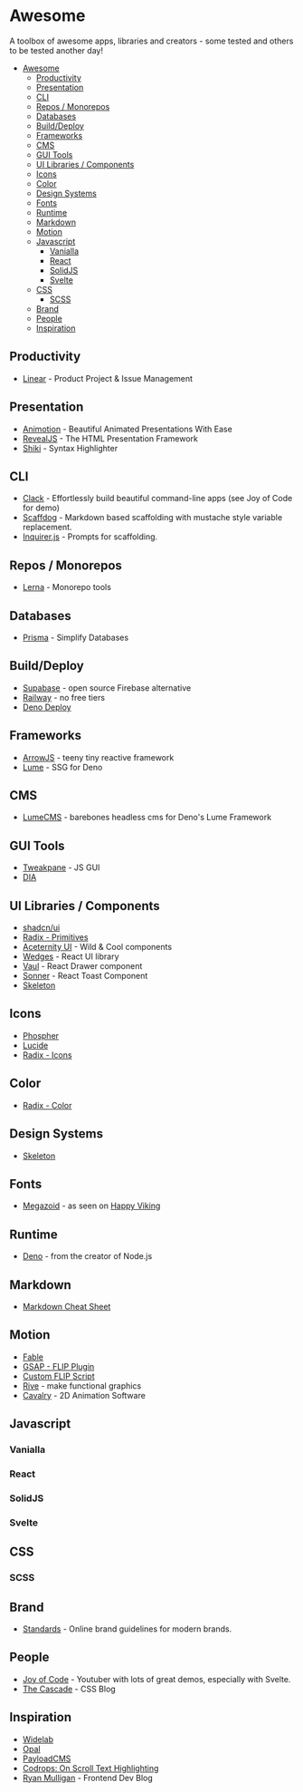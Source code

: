 # Awesome
A toolbox of awesome apps, libraries and creators - some tested and others to be tested another day!

- [Awesome](#awesome)
  - [Productivity](#productivity)
  - [Presentation](#presentation)
  - [CLI](#cli)
  - [Repos / Monorepos](#repos--monorepos)
  - [Databases](#databases)
  - [Build/Deploy](#builddeploy)
  - [Frameworks](#frameworks)
  - [CMS](#cms)
  - [GUI Tools](#gui-tools)
  - [UI Libraries / Components](#ui-libraries--components)
  - [Icons](#icons)
  - [Color](#color)
  - [Design Systems](#design-systems)
  - [Fonts](#fonts)
  - [Runtime](#runtime)
  - [Markdown](#markdown)
  - [Motion](#motion)
  - [Javascript](#javascript)
    - [Vanialla](#vanialla)
    - [React](#react)
    - [SolidJS](#solidjs)
    - [Svelte](#svelte)
  - [CSS](#css)
    - [SCSS](#scss)
  - [Brand](#brand)
  - [People](#people)
  - [Inspiration](#inspiration)


## Productivity
- [Linear](https://linear.app) - Product Project & Issue Management

## Presentation
- [Animotion](https://animotion.pages.dev/) - Beautiful Animated Presentations With Ease
- [RevealJS](https://revealjs.com/) - The HTML Presentation Framework
- [Shiki](https://shiki.matsu.io/) - Syntax Highlighter

## CLI
- [Clack](https://github.com/natemoo-re/clack) - Effortlessly build beautiful command-line apps (see Joy of Code for demo)
- [Scaffdog](https://scaff.dog/) - Markdown based scaffolding with mustache style variable replacement.
- [Inquirer.js](https://github.com/SBoudrias/Inquirer.js) - Prompts for scaffolding.

## Repos / Monorepos
- [Lerna](https://lerna.js.org/) - Monorepo tools

## Databases
- [Prisma](https://www.prisma.io/) - Simplify Databases

## Build/Deploy
- [Supabase](https://supabase.com/) - open source Firebase alternative
- [Railway](https://railway.app/pricing) - no free tiers
- [Deno Deploy](https://deno.com/deploy)

## Frameworks
- [ArrowJS](https://www.arrow-js.com/) - teeny tiny reactive framework
- [Lume](https://lume.land/) - SSG for Deno

## CMS
- [LumeCMS](https://lume.land/cms/) - barebones headless cms for Deno's Lume Framework

## GUI Tools
- [Tweakpane](https://tweakpane.github.io/docs/) - JS GUI
- [DIA](https://tools.dia.tv/index.html)

## UI Libraries / Components
- [shadcn/ui](https://ui.shadcn.com/)
- [Radix - Primitives](https://www.radix-ui.com/primitives)
- [Aceternity UI](https://ui.aceternity.com/components) - Wild & Cool components
- [Wedges](https://www.lemonsqueezy.com/wedges) - React UI library
- [Vaul](https://github.com/emilkowalski/vaul) - React Drawer component
- [Sonner](https://github.com/emilkowalski/sonner) - React Toast Component
- [Skeleton](https://www.skeleton.dev/)

## Icons
- [Phospher](https://phosphoricons.com/)
- [Lucide](https://lucide.dev/)
- [Radix - Icons](https://www.radix-ui.com/icons)

## Color
- [Radix - Color](https://www.radix-ui.com/colors)

## Design Systems
- [Skeleton](https://www.skeleton.dev/docs/variants)

## Fonts
- [Megazoid](https://fonts.adobe.com/fonts/megazoid) - as seen on [Happy Viking](https://live.standards.site/happyviking2023)

## Runtime
- [Deno](https://docs.deno.com/runtime/manual) - from the creator of Node.js

## Markdown
- [Markdown Cheat Sheet](https://github.com/adam-p/markdown-here/wiki/Markdown-Cheatsheet)

## Motion
- [Fable](https://create.fable.app)
- [GSAP - FLIP Plugin](https://gsap.com/docs/v3/Plugins/Flip/)
- [Custom FLIP Script](https://github.com/joysofcode/flip-animation-library)
- [Rive](https://rive.app/) - make functional graphics
- [Cavalry](https://cavalry.scenegroup.co/) - 2D Animation Software

## Javascript

### Vanialla

### React

### SolidJS

### Svelte

## CSS

### SCSS

## Brand
- [Standards](https://standards.site/) - Online brand guidelines for modern brands.

## People
- [Joy of Code](https://github.com/joysofcode) - Youtuber with lots of great demos, especially with Svelte.
- [The Cascade](https://www.csscade.com/) - CSS Blog

## Inspiration
- [Widelab](https://www.widelab.co/)
- [Opal](https://opalcamera.com/opal-tadpole)
- [PayloadCMS](https://payloadcms.com/)
- [Codrops: On Scroll Text Highlighting](https://tympanus.net/codrops/2024/04/17/some-on-scroll-text-highlight-animations/)
- [Ryan Mulligan](https://ryanmulligan.dev/) - Frontend Dev Blog
